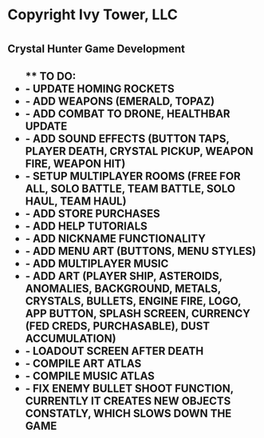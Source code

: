 <h1>Copyright Ivy Tower, LLC<h1>
<h2>Crystal Hunter Game Development<h2>

<ul>** TO DO:

   <li> - UPDATE HOMING ROCKETS </li>
   <li> - ADD WEAPONS (EMERALD, TOPAZ) </li>
   <li> - ADD COMBAT TO DRONE, HEALTHBAR UPDATE </li>
   <li> - ADD SOUND EFFECTS (BUTTON TAPS, PLAYER DEATH, CRYSTAL PICKUP, WEAPON FIRE, WEAPON HIT) </li>
   <li> - SETUP MULTIPLAYER ROOMS (FREE FOR ALL, SOLO BATTLE, TEAM BATTLE, SOLO HAUL, TEAM HAUL) </li>
   <li> - ADD STORE PURCHASES </li>
   <li> - ADD HELP TUTORIALS </li>
   <li> - ADD NICKNAME FUNCTIONALITY </li>
   <li> - ADD MENU ART (BUTTONS, MENU STYLES) </li>
   <li> - ADD MULTIPLAYER MUSIC </li>
   <li> - ADD ART (PLAYER SHIP, ASTEROIDS, ANOMALIES, BACKGROUND, METALS, CRYSTALS, BULLETS, ENGINE FIRE, LOGO, APP BUTTON, SPLASH SCREEN, CURRENCY (FED CREDS, PURCHASABLE), DUST ACCUMULATION) </li>
   <li> - LOADOUT SCREEN AFTER DEATH </li>
   <li> - COMPILE ART ATLAS </li>
   <li> - COMPILE MUSIC ATLAS </li>
   <li> - FIX ENEMY BULLET SHOOT FUNCTION, CURRENTLY IT CREATES NEW OBJECTS CONSTATLY, WHICH SLOWS DOWN THE GAME</li>
   </ul>
